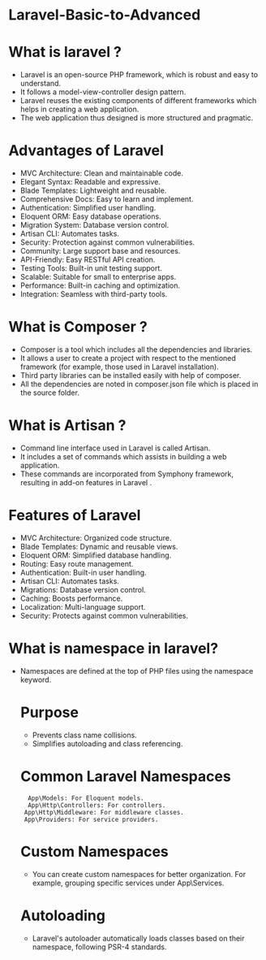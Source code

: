 ﻿# Laravel-Basic-to-Advanced

 # What is laravel ?
  * Laravel is an open-source PHP framework, which is robust and easy to understand. 
  * It follows a model-view-controller design pattern.
  * Laravel reuses the existing components of different frameworks which helps in creating a web application.
  * The web application thus designed is more structured and pragmatic.

# Advantages of Laravel

 * MVC Architecture: Clean and maintainable code.
 * Elegant Syntax: Readable and expressive.
 * Blade Templates: Lightweight and reusable.
 * Comprehensive Docs: Easy to learn and implement.
 * Authentication: Simplified user handling.
 * Eloquent ORM: Easy database operations.
 * Migration System: Database version control.
 * Artisan CLI: Automates tasks.
 * Security: Protection against common vulnerabilities.
 * Community: Large support base and resources.
 * API-Friendly: Easy RESTful API creation.
 * Testing Tools: Built-in unit testing support.
 * Scalable: Suitable for small to enterprise apps.
 * Performance: Built-in caching and optimization.
 * Integration: Seamless with third-party tools.

 # What is  Composer ? 

  * Composer is a tool which includes all the dependencies and libraries.
  * It allows a user to create a project with respect to the
    mentioned framework (for example, those used in Laravel installation).
  * Third party libraries can be installed easily with help of composer.
  * All the dependencies are noted in composer.json file which is placed in the source folder.

# What is  Artisan ?
 * Command line interface used in Laravel is called Artisan. 
 * It includes a set of commands which assists in building a web application. 
 * These commands are incorporated from Symphony framework, resulting in add-on features in Laravel .

# Features of Laravel 
 * MVC Architecture: Organized code structure.
 * Blade Templates: Dynamic and reusable views.
 * Eloquent ORM: Simplified database handling.
 * Routing: Easy route management.
 * Authentication: Built-in user handling.
 * Artisan CLI: Automates tasks.
 * Migrations: Database version control.
 * Caching: Boosts performance.
 * Localization: Multi-language support.
 * Security: Protects against common vulnerabilities.

# What is namespace in laravel? 
* Namespaces are defined at the top of PHP files using the namespace keyword.
   # Purpose
    * Prevents class name collisions.
    * Simplifies autoloading and class referencing.
  # Common Laravel Namespaces
    ```
      App\Models: For Eloquent models.
      App\Http\Controllers: For controllers.
     App\Http\Middleware: For middleware classes.
     App\Providers: For service providers.
   ```
  # Custom Namespaces
   * You can create custom namespaces for better organization. For example, grouping specific services under App\Services.
  # Autoloading    
  * Laravel's autoloader automatically loads classes based on their namespace, following PSR-4 standards.
 
